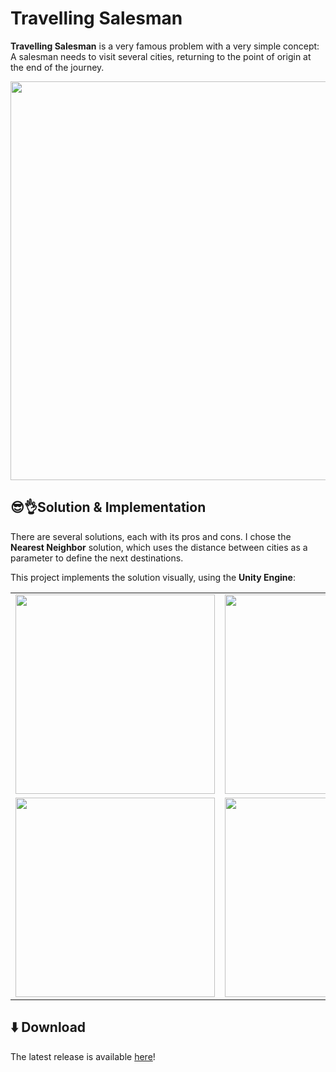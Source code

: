 
# Travelling Salesman

<b>Travelling Salesman</b> is a very famous problem with a very simple concept:
A salesman needs to visit several cities, returning to the point of origin at the end of the journey.

<img src="https://github.com/felipegodoyf/travelling-salesman/blob/master/Media/GIFs/GIF4.gif?raw=true" width="638px">

## 😎👌Solution & Implementation
There are several solutions, each with its pros and cons.
I chose the <b>Nearest Neighbor</b> solution, which uses the distance between cities as a parameter to define the next destinations.

This project implements the solution visually, using the <b>Unity Engine</b>:

<table style="border: 0;">
    <tr>
        <td>
            <img src="https://github.com/felipegodoyf/travelling-salesman/blob/master/Media/GIFs/GIF6.gif?raw=true"
                width="319px">
        </td>
        <td>
            <img src="https://github.com/felipegodoyf/travelling-salesman/blob/master/Media/GIFs/GIF2.gif?raw=true"
                width="319px">
        </td>
    </tr>
    <tr>
        <td>
            <img src="https://github.com/felipegodoyf/travelling-salesman/blob/master/Media/GIFs/GIF3.gif?raw=true"
                width="319px">
        </td>
        <td>
            <img src="https://github.com/felipegodoyf/travelling-salesman/blob/master/Media/GIFs/GIF5.gif?raw=true"
                width="319px">
        </td>
    </tr>
</table>

## ⬇️ Download
The latest release is available [here](https://github.com/felipegodoyf/travelling-salesman/releases/latest)!
